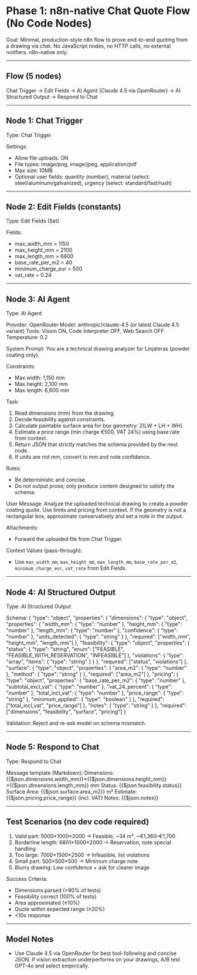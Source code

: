 # Phase 1: n8n-native Chat Quote Flow (No Code Nodes)

Goal: Minimal, production-style n8n flow to prove end-to-end quoting from a drawing via chat. No JavaScript nodes, no HTTP calls, no external notifiers. n8n-native only.

---

## Flow (5 nodes)

Chat Trigger → Edit Fields → AI Agent (Claude 4.5 via OpenRouter) → AI Structured Output → Respond to Chat

---

## Node 1: Chat Trigger

Type: Chat Trigger

Settings:
- Allow file uploads: ON
- File types: image/png, image/jpeg, application/pdf
- Max size: 10MB
- Optional user fields: quantity (number), material (select: steel/aluminum/galvanized), urgency (select: standard/fast/rush)

---

## Node 2: Edit Fields (constants)

Type: Edit Fields (Set)

Fields:
- max_width_mm = 1150
- max_height_mm = 2100
- max_length_mm = 6600
- base_rate_per_m2 = 40
- minimum_charge_eur = 500
- vat_rate = 0.24

---

## Node 3: AI Agent

Type: AI Agent

Provider: OpenRouter
Model: anthropic/claude-4.5 (or latest Claude 4.5 variant)
Tools: Vision ON, Code Interpreter OFF, Web Search OFF
Temperature: 0.2

System Prompt:
You are a technical drawing analyzer for Linjateras (powder coating only).

Constraints:
- Max width: 1,150 mm
- Max height: 2,100 mm
- Max length: 6,600 mm

Task:
1) Read dimensions (mm) from the drawing.
2) Decide feasibility against constraints.
3) Calculate paintable surface area for box geometry: 2(LW + LH + WH).
4) Estimate a price range (min charge €500, VAT 24%) using base rate from context.
5) Return JSON that strictly matches the schema provided by the next node.
6) If units are not mm, convert to mm and note confidence.

Rules:
- Be deterministic and concise.
- Do not output prose; only produce content designed to satisfy the schema.

User Message:
Analyze the uploaded technical drawing to create a powder coating quote. Use limits and pricing from context. If the geometry is not a rectangular box, approximate conservatively and set a note in the output.

Attachments:
- Forward the uploaded file from Chat Trigger.

Context Values (pass-through):
- Use `max_width_mm`, `max_height_mm`, `max_length_mm`, `base_rate_per_m2`, `minimum_charge_eur`, `vat_rate` from Edit Fields.

---

## Node 4: AI Structured Output

Type: AI Structured Output

Schema:
{
  "type": "object",
  "properties": {
    "dimensions": {
      "type": "object",
      "properties": {
        "width_mm": { "type": "number" },
        "height_mm": { "type": "number" },
        "length_mm": { "type": "number" },
        "confidence": { "type": "number" },
        "units_detected": { "type": "string" }
      },
      "required": ["width_mm", "height_mm", "length_mm"]
    },
    "feasibility": {
      "type": "object",
      "properties": {
        "status": { "type": "string", "enum": ["FEASIBLE", "FEASIBLE_WITH_RESERVATION", "INFEASIBLE"] },
        "violations": { "type": "array", "items": { "type": "string" } }
      },
      "required": ["status", "violations"]
    },
    "surface": {
      "type": "object",
      "properties": {
        "area_m2": { "type": "number" },
        "method": { "type": "string" }
      },
      "required": ["area_m2"]
    },
    "pricing": {
      "type": "object",
      "properties": {
        "base_rate_per_m2": { "type": "number" },
        "subtotal_excl_vat": { "type": "number" },
        "vat_24_percent": { "type": "number" },
        "total_incl_vat": { "type": "number" },
        "price_range": { "type": "string" },
        "minimum_applied": { "type": "boolean" }
      },
      "required": ["total_incl_vat", "price_range"]
    },
    "notes": { "type": "string" }
  },
  "required": ["dimensions", "feasibility", "surface", "pricing"]
}

Validation: Reject and re-ask model on schema mismatch.

---

## Node 5: Respond to Chat

Type: Respond to Chat

Message template (Markdown):
Dimensions: {{$json.dimensions.width_mm}}×{{$json.dimensions.height_mm}}×{{$json.dimensions.length_mm}} mm
Status: {{$json.feasibility.status}}
Surface Area: {{$json.surface.area_m2}} m²
Estimate: {{$json.pricing.price_range}} (incl. VAT)
Notes: {{$json.notes}}

---

## Test Scenarios (no dev code required)

1) Valid part: 5000×1000×2000 → Feasible, ~34 m², ~€1,360–€1,700
2) Borderline length: 6601×1000×2000 → Reservation, note special handling
3) Too large: 7000×1500×2500 → Infeasible, list violations
4) Small part: 500×500×500 → Minimum charge note
5) Blurry drawing: Low confidence + ask for clearer image

Success Criteria:
- Dimensions parsed (>90% of tests)
- Feasibility correct (100% of tests)
- Area approximated (±10%)
- Quote within expected range (±20%)
- <10s response

---

## Model Notes

- Use Claude 4.5 via OpenRouter for best tool-following and concise JSON. If vision extraction underperforms on your drawings, A/B test GPT-4o and select empirically.


